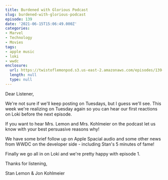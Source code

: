 ```yaml
---
title: Burdened with Glorious Podcast
slug: burdened-with-glorious-podcast
episode: 139
date: '2021-06-15T15:06:49.000Z'
categories:
- Marvel
- Technology
- Movies
tags:
- apple music
- loki
- wwdc
enclosure:
  url: https://twistoflemonpod.s3.us-east-2.amazonaws.com/episodes/139-lwatol-20210615.mp3
  length: null
  type: null
---
```


Dear Listener,

We're not sure if we'll keep posting on Tuesdays, but I guess we'll see. This week we're realizing on Tuesday again so you can hear our first reactions on Loki before the next episode.

If you want to hear Mrs. Lemon and Mrs. Kohlmeier on the podcast let us know with your best persuasive reasons why!

We have some brief follow up on Apple Spacial audio and some other news from WWDC on the developer side - including Stan's 5 minutes of fame!

Finally we go all in on Loki and we're pretty happy with episode 1.

Thanks for listening,

Stan Lemon & Jon Kohlmeier
